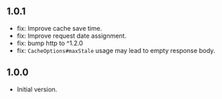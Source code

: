 ## 1.0.1
- fix: Improve cache save time.
- fix: Improve request date assignment.
- fix: bump http to ^1.2.0
- fix: `CacheOptions#maxStale` usage may lead to empty response body.

## 1.0.0
- Initial version.
